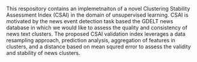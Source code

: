 This respository contains an implemetnaiton of a novel Clustering Stability Assessment Index (CSAI) in the domain of unsupervised learning. CSAI is  motivated by the news event detection task based the GDELT news database in which we would like to assess the quality and consistency of  news text clusters. The proposed CSAI validation index leverages a data resampling approach, prediction analysis, aggregation of features in clusters, and a distance based on mean squred error to assess the validity and  stability of news clusters. 
